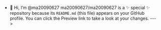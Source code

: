 - 👋 Hi, I’m @ma20090627
ma20090627/ma20090627 is a ✨ special ✨ repository because its `README.md` (this file) appears on your GitHub profile.
You can click the Preview link to take a look at your changes.
--->
